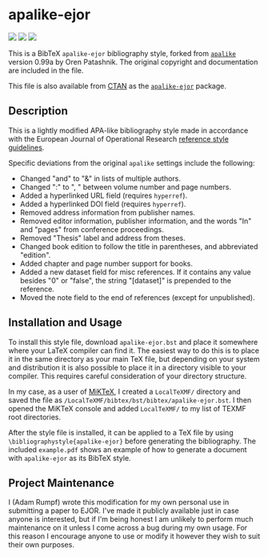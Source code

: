 # apalike-ejor

<a href="https://www.ctan.org/pkg/apalike-ejor"><img src="https://img.shields.io/ctan/v/apalike-ejor"/></a> <a href="https://github.com/adam-rumpf/apalike-ejor/releases"><img src="https://img.shields.io/github/v/release/adam-rumpf/apalike-ejor"/></a> <a href="https://www.ctan.org/license/lppl1.3c"><img src="https://img.shields.io/github/license/adam-rumpf/apalike-ejor"/></a>

This is a BibTeX `apalike-ejor` bibliography style, forked from [`apalike`](https://www.bibtex.com/s/bibliography-style-base-apalike/) version 0.99a by Oren Patashnik. The original copyright and documentation are included in the file.

This file is also available from [CTAN](https://www.ctan.org/) as the [`apalike-ejor`](https://www.ctan.org/pkg/apalike-ejor) package.

## Description

This is a lightly modified APA-like bibliography style made in accordance with the European Journal of Operational Research [reference style guidelines](https://www.elsevier.com/journals/european-journal-of-operational-research/0377-2217/guide-for-authors).

Specific deviations from the original `apalike` settings include the following:
 * Changed "and" to "&" in lists of multiple authors.
 * Changed ":" to ", " between volume number and page numbers.
 * Added a hyperlinked URL field (requires `hyperref`).
 * Added a hyperlinked DOI field (requires `hyperref`).
 * Removed address information from publisher names.
 * Removed editor information, publisher information, and the words "In" and "pages" from conference proceedings.
 * Removed "Thesis" label and address from theses.
 * Changed book edition to follow the title in parentheses, and abbreviated "edition".
 * Added chapter and page number support for books.
 * Added a new dataset field for misc references. If it contains any value besides "0" or "false", the string "[dataset]" is prepended to the reference.
 * Moved the note field to the end of references (except for unpublished).

## Installation and Usage

To install this style file, download `apalike-ejor.bst` and place it somewhere where your LaTeX compiler can find it. The easiest way to do this is to place it in the same directory as your main TeX file, but depending on your system and distribution it is also possible to place it in a directory visible to your compiler. This requires careful consideration of your directory structure.

In my case, as a user of [MiKTeX](https://miktex.org/), I created a `LocalTeXMF/` directory and saved the file as `/LocalTeXMF/bibtex/bst/bibtex/apalike-ejor.bst`. I then opened the MiKTeX console and added `LocalTeXMF/` to my list of TEXMF root directories.

After the style file is installed, it can be applied to a TeX file by using `\bibliographystyle{apalike-ejor}` before generating the bibliography. The included `example.pdf` shows an example of how to generate a document with `apalike-ejor` as its BibTeX style.

## Project Maintenance

I (Adam Rumpf) wrote this modification for my own personal use in submitting a paper to EJOR. I've made it publicly available just in case anyone is interested, but if I'm being honest I am unlikely to perform much maintenance on it unless I come across a bug during my own usage. For this reason I encourage anyone to use or modify it however they wish to suit their own purposes.
